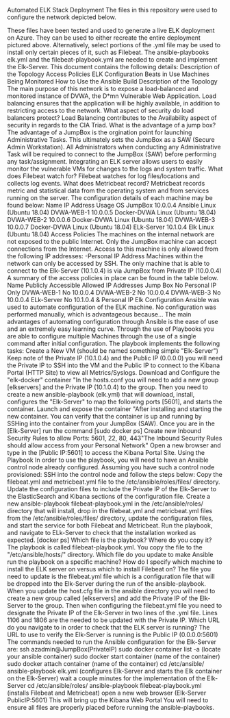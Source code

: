 
Automated ELK Stack Deployment 
The files in this repository were used to configure the network depicted below.
 
These files have been tested and used to generate a live ELK deployment on Azure. They can be used to either recreate the entire deployment pictured above. Alternatively, select portions of the .yml file may be used to install only certain pieces of it, such as Filebeat. 
The ansible-playbooks elk.yml and the filebeat-playbook.yml are needed to create and implement the Elk-Server.
This document contains the following details:
Description of the Topology
Access Policies
ELK Configuration
Beats in Use
Machines Being Monitored
How to Use the Ansible Build
Description of the Topology 
The main purpose of this network is to expose a load-balanced and monitored instance of DVWA, the D*mn Vulnerable Web Application.
Load balancing ensures that the application will be highly available, in addition to restricting access to the network.
What aspect of security do load balancers protect? Load Balancing contributes to the Availability aspect of security in regards to the CIA Triad.
What is the advantage of a jump box? The advantage of a JumpBox is the orgination point for launching Administrative Tasks. This ultimately sets the JumpBox as a SAW (Secure Admin Workstation). All Administrators when conducting any Administrative Task will be required to connect to the JumpBox (SAW) before performing any task/assignment. Integrating an ELK server allows users to easily monitor the vulnerable VMs for changes to the logs and system traffic.
What does Filebeat watch for? Filebeat watches for log files/locations and collects log events.
What does Metricbeat record? Metricbeat records metric and statistical data from the operating system and from services running on the server.
The configuration details of each machine may be found below:
Name IP Address Usage OS
JumpBox 10.0.0.4 Ansible Linux (Ubuntu 18.04)
DVWA-WEB-1 10.0.0.5 Docker-DVWA Linux (Ubuntu 18.04)
DVWA-WEB-2 10.0.0.6 Docker-DVWA Linux (Ubuntu 18.04)
DVWA-WEB-3 10.0.0.7 Docker-DVWA Linux (Ubuntu 18.04)
ELk-Server 10.1.0.4 Elk Linux (Ubuntu 18.04)
Access Policies 
The machines on the internal network are not exposed to the public Internet. Only the JumpBox machine can accept connections from the Internet. Access to this machine is only allowed from the following IP addresses: -Personal IP Address Machines within the network can only be accessed by SSH.
The only machine that is able to connect to the Elk-Server (10.1.0.4) is via JumpBox from Private IP (10.0.0.4)
A summary of the access policies in place can be found in the table below.
Name Publicly Accessible Allowed IP Addresses
Jump Box No Personal IP Only
DVWA-WEB-1 No 10.0.0.4
DVWA-WEB-2 No 10.0.0.4
DVWA-WEB-3 No 10.0.0.4
ELk-Server No 10.1.0.4 & Personal IP
Elk Configuration 
Ansible was used to automate configuration of the ELK machine. No configuration was performed manually, which is advantageous because...
The main advantages of automating configuration through Ansible is the ease of use and an extremely easy learning curve. Through the use of Playbooks you are able to configure multiple Machines through the use of a single command after initial configuration. The playbook implements the following tasks:
Create a New VM (should be named something simple "Elk-Server") Keep note of the Private IP (10.1.0.4) and the Public IP (0.0.0.0) you will need the Private IP to SSH into the VM and the Public IP to connect to the Kibana Portal (HTTP Site) to view all Metrics/Syslogs. Download and Configure the "elk-docker" container "In the hosts.conf you will need to add a new group [elkservers] and the Private IP (10.1.0.4) to the group. Then you need to create a new ansible-playbook (elk.yml) that will download, install, configures the "Elk-Server" to map the following ports [5601], and starts the container. Launch and expose the container "After installing and starting the new container. You can verify that the container is up and running by SSHing into the container from your JumpBox (SAW). Once you are in the [Elk-Server] run the command [sudo docker ps] Create new Inbound Security Rules to allow Ports: 5601, 22, 80, 443"The Inbound Security Rules should allow access from your Personal Network" Open a new browser and type in the [Public IP:5601] to access the Kibana Portal Site. Using the Playbook
In order to use the playbook, you will need to have an Ansible control node already configured. Assuming you have such a control node provisioned: SSH into the control node and follow the steps below:
Copy the filebeat.yml and metricbeat.yml file to the /etc/ansible/roles/files/ directory.
Update the configuration files to include the Private IP of the Elk-Server to the ElasticSearch and Kibana sections of the configuration file.
Create a new ansible-playbook filebeat-playbook.yml in the /etc/ansible/roles/ directory that will install, drop in the filebeat.yml and metricbeat.yml files from the /etc/ansible/roles/files/ directory, update the configuration files, and start the service for both Filebeat and Metricbeat.
Run the playbook, and navigate to ELk-Server to check that the installation worked as expected. [docker ps]
Which file is the playbook? Where do you copy it? The playbook is called filebeat-playbook.yml. You copy the file to the "/etc/ansible/hosts/" directory.
Which file do you update to make Ansible run the playbook on a specific machine? How do I specify which machine to install the ELK server on versus which to install Filebeat on? The file you need to update is the filebeat.yml file which is a configuration file that will be dropped into the Elk-Server during the run of the ansible-playbook. When you update the host.cfg file in the ansible directory you will need to create a new group called [elkservers] and add the Private IP of the Elk-Server to the group. Then when configuring the filebeat.yml file you need to designate the Private IP of the Elk-Server in two lines of the .yml file. Lines 1106 and 1806 are the needed to be updated with the Private IP.
Which URL do you navigate to in order to check that the ELK server is running? The URL to use to verify the Elk-Server is running is the Public IP (0.0.0.0:5601)
The commands needed to run the Ansible configuration for the Elk-Server are:
ssh azadmin@JumpBox(PrivateIP) sudo docker container list -a (locate your ansible container) sudo docker start container (name of the container) sudo docker attach container (name of the container) cd /etc/ansible/ ansible-playbook elk.yml (configures Elk-Server and starts the Elk container on the Elk-Server) wait a couple minutes for the implementation of the Elk-Server cd /etc/ansible/roles/ ansible-playbook filebeat-playbook.yml (installs Filebeat and Metricbeat) open a new web browser (Elk-Server PublicIP:5601) This will bring up the Kibana Web Portal
You will need to ensure all files are properly placed before running the ansible-playbooks.
